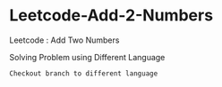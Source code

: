 # Leetcode-Add-2-Numbers
Leetcode : Add Two Numbers

Solving Problem using Different Language

    Checkout branch to different language
